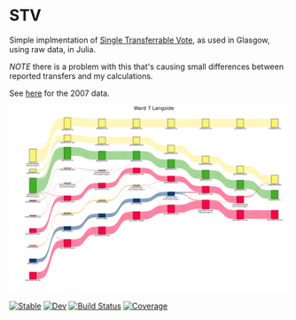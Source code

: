 # STV

Simple implmentation of [Single Transferrable Vote](), as used in Glasgow, using raw data, in Julia.

*NOTE* there is a problem with this that's causing small differences between reported transfers and my calculations.

See [here](https://glasgow.gov.uk/index.aspx?articleid=21080) for the 2007 data.

![Langside 2022 Sankey](diagrams/langside.svg)

[![Stable](https://img.shields.io/badge/docs-stable-blue.svg)](https://grahamstark.github.io/STV.jl/stable)
[![Dev](https://img.shields.io/badge/docs-dev-blue.svg)](https://grahamstark.github.io/STV.jl/dev)
[![Build Status](https://travis-ci.com/grahamstark/STV.jl.svg?branch=main)](https://travis-ci.com/grahamstark/STV.jl)
[![Coverage](https://codecov.io/gh/grahamstark/STV.jl/branch/main/graph/badge.svg)](https://codecov.io/gh/grahamstark/STV.jl)
